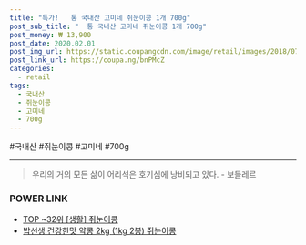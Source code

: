 ```yaml
--- 
title: "특가!   통 국내산 고미네 쥐눈이콩 1개 700g" 
post_sub_title: "  통 국내산 고미네 쥐눈이콩 1개 700g" 
post_money: ₩ 13,900 
post_date: 2020.02.01 
post_img_url: https://static.coupangcdn.com/image/retail/images/2018/07/06/11/5/2c3870f1-41f8-4077-9fe2-fa4051a21101.jpg 
post_link_url: https://coupa.ng/bnPMcZ 
categories: 
  - retail 
tags: 
  - 국내산 
  - 쥐눈이콩 
  - 고미네 
  - 700g 
--- 
```

  #국내산 #쥐눈이콩 #고미네 #700g 
<hr> 

> 우리의 거의 모든 삶이 어리석은 호기심에 낭비되고 있다. - 보들레르 


### POWER LINK

* <a href="https://blog.naver.com/an0733/221792145583" target="_blank"> TOP ~32위 [생활] 쥐눈이콩</a>
* <a href="https://blog.naver.com/fasyy4321/221792593633" target="_blank">밥선생 건강한맛 약콩 2kg (1kg 2봉) 쥐눈이콩</a>
